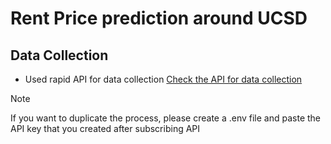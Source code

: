# Rent Price prediction around UCSD

## Data Collection
- Used rapid API for data collection
[Check the API for data collection](https://rapidapi.com/ntd119/api/zillow-com4/)

> [!NOTE]  
> If you want to duplicate the process, please create a .env file and paste the API key that you created after subscribing API
